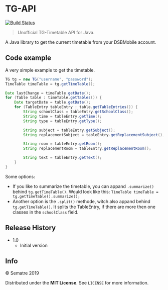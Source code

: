 # TG-API
[![Build Status][travis-image]][travis-url]
> Unofficial TG-Timetable API for Java.


A Java library to get the current timetable from your DSBMobile account.

## Code example
A very simple example to get the timetable.

```java
TG tg = new TG("username", "password");
TimeTable timeTable = tg.getTimeTable();

Date lastChange = timeTable.getDate();
for (Table table : timeTable.getTables()) {
	Date targetDate = table.getDate();
	for (TableEntry tableEntry : table.getTableEntries()) {
		String schoolClass = tableEntry.getSchoolClass();
		String time = tableEntry.getTime();
		String type = tableEntry.getType();

		String subject = tableEntry.getSubject();
		String replacementSubject = tableEntry.getReplacementSubject();

		String room = tableEntry.getRoom();
		String replacementRoom = tableEntry.getReplacementRoom();

		String text = tableEntry.getText();
	}
}
```

Some options:
 - If you like to summarize the timetable,  you can appand ``.summarize()`` behind ``tg.getTimeTable()``. Would look like this:
``TimeTable timeTable = tg.getTimeTable().summarize();``
 - Another option is the ``.split()`` methode, witch also appand behind ``tg.getTimeTable()``. It splits the TableEntry, if there are more then one classes in the ``schoolClass`` field.

## Release History
* 1.0
    * Initial version

## Info
© Sematre 2019

Distributed under the **MIT License**. See ``LICENSE`` for more information.

[travis-image]: https://travis-ci.com/Sematre/TG-API.svg?branch=master
[travis-url]: https://travis-ci.com/Sematre/TG-API